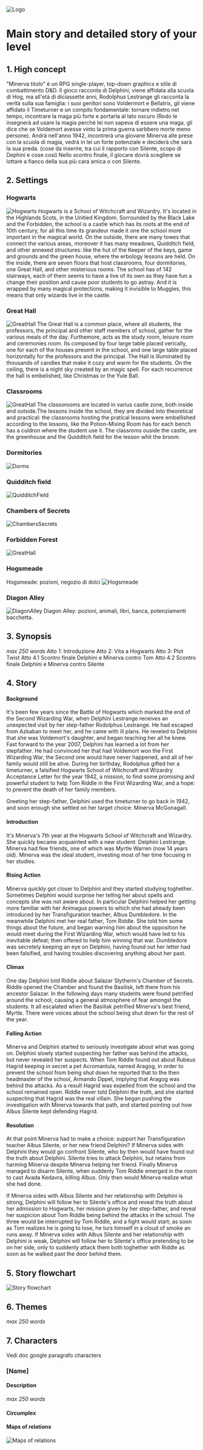 ![Logo](Pictures/Logo.png)

# Main story and detailed story of your level

## 1. High concept
"Minerva titolo" è un RPG single-player, top-down graphics e stile di combattimento D&D. Il gioco racconta di Delphini, viene affidata alla scuola di Hog, ma all'età di diciassette anni,  Rodolphus Lestrange gli racconta la verità sulla sua famiglia: i suoi genitori sono Voldermort e Bellatrix, gli viene affidato il Timeturner e un compito fondamentale: tornare indietro nel tempo, incontrare la maga più forte e portarla al lato oscuro (Rodo le insegnerà ad usare la magia perché lei non sapeva di essere una maga, gli dice che se Voldemort avesse vinto la prima guerra sarbbero morte meno persone).  Andrà nell'anno 1942, incontrerà  una giovane Minerva alle prese con la scuola di magia, vedrà in lei un forte potenziale e deciderà che sarà la sua preda. (cose da inserire, tra cui il rapporto con Silente, scopo di Dephini e cose cosi) Nello scontro finale, il giocare dovrà scegliere se lottare a fianco della sua più cara amica o con Silente.

## 2. Settings
###  Hogwarts
![Hogwarts](Pictures\Locations\Hogwarts\Hogwarts_Castle.png)
Hogwarts is a School of Witchcraft and Wizardry. It's located in the Highlands Scots, in the Unitied Kingdom. Sorrounded by the Black Lake and the Forbidden, the school is a castle which has its roots at the end of 10th century, for all this time its grandeur made it one the school more important in the magical world. On the outside, there are many towes that connect the various areas, moreover it has many meadows, Quidditch field, and other annexed structures: like the hut of the Keeper of the keys, game and grounds and the green house, where the erbology lessons are held. On the inside, there are seven floors that host classrooms, four dormitories, one Great Hall, and other misterious rooms. The school has of 142 stairways, each of them seems to have a live of its own as they have fun a change their position and cause poor students to go astray. And it is wrapped by many magical protections, making it invisible to Muggles, this means that only wizards live in the castle. 

### Great Hall
![GreatHall](Pictures\Locations\Hogwarts\Hogwarts_GreatHall.jpg)
The Great Hall is a common place, where all students, the professors, the principal and other staff members of school, gather for the various meals of the day. Furthemore, acts as the study room, leisure room and ceremonies room. Its composed by four large table placed verically, one for each of the houses present in the school, and one large table placed horizontally for the professors and the principal. The Hall is illuminated by thousands of candles that make it cozy and warm for the students. On the ceiling, there is a night sky created by an magic spell. For each recurrence the hall is embelished, like Christmas or the Yule Ball. 

### Classrooms
![GreatHall](Pictures\Locations\Hogwarts\Hogwarts_GreatHall.jpg)
The classorooms are located in varius castle zone, both inside and outside.The lessons inside the school, they are divided into theoretical and practical: the classrooms hosting the pratical lessons were embellished according to the lessons, like the Potion-Mixing Room has for each bench has a culdron where the student use it. The classroms ouside the castle, are the greenhouse and the Quidditch field for the lesson whit the broom.

### Dormitories
![Dorms](Pictures\Locations\Hogwarts\Hogwarts_Dorms.png)

### Quidditch field
![QuidditchField](Pictures\Locations\Hogwarts\Hogwarts_QuiddichField.jpg)

### Chambers of Secrets
![ChambersSecrets](Pictures\Locations\Hogwarts\Hogwarts_ChamberSecrets.png)

### Forbidden Forest
![GreatHall](Pictures\Locations\Hogwarts\Hogwarts_ForbiddenForest.jpg)

### Hogsmeade
Hogsmeade: pozioni, negozio di dolci
![Hogsmeade](Pictures\Locations\Hogsmeade_location.jpg)

### Diagon Alley
![DiagonAlley](Pictures\Locations\DiagonAlley_location.jpg)
Diagon Alley: pozioni, animali, libri, banca, potenziamenti bacchetta.

##  3. Synopsis
_max 250 words_
Atto 1: Introduzione
Atto 2: Vita a Hogwarts
Atto 3: Plot Twist
Atto 4.1 Scontro finale Delphini e Minerva contro Tom 
Atto 4.2 Scontro finale Delphini e Minerva contro Silente


## 4. Story

#### Background

It's been few years since the Battle of Hogwarts which marked the end of the Second Wizarding War, when Delphini Lestrange receives an unexpected visit by her step-father Rodolphus Lestrange. He had escaped from Azkaban to meet her, and he came with ill plans. He reveled to Delphini that she was Voldemort's daughter, and began teaching her all he knew.
Fast forward to the year 2007, Delphini has learned a lot from her stepfather. He had convinced her that had Voldemort won the First Wizarding War, the Second one would have never happened, and all of her family would still be alive. During her birthday, Rodolphus gifted her a timeturner, a falsified Hogwarts School of Witchcraft and Wizardry Acceptance Letter for the year 1942, a mission, to find some promising and powerful student to help Tom Riddle in the First Wizarding War, and a hope: to prevent the death of her family members.

Greeting her step-father, Delphini used the timeturner to go back in 1942, and soon enough she settled on her target choice: Minerva McGonagall.

#### Introduction

It's Minerva's 7th year at  the Hogwarts School of Witchcraft and Wizardry. She quickly became acquainted with a new student: Delphini Lestrange. Minerva had few friends, one of which was Myrtle Warren (now 14 years old).
Minerva was the ideal student, investing most of her time focusing in her studies.

#### Rising Action

Minerva quickly got closer to Delphini and they started studying toghether. Sometimes Delphini would surprise her telling her about spells and concepts she was not aware about. In particular Delphini helped her getting more familiar with her Animagus powers to which she had already been introduced by her Transfiguration teacher, Albus Dumbledore.
In the meanwhile Delphini met her real father, Tom Riddle. She told him some things about the future, and began warning him about the opposition he would meet during the First Wizarding War, which would have led to his inevitable defeat; then offered to help him winning that war.
Dumbledore was secretely keeping an eye on Delphini, having found out her letter had been falsified, and having troubles discovering anything about her past.

#### Climax

One day Delphini told Riddle about Salazar Slytherin's Chamber of Secrets. Riddle opened the Chamber and found the Basilisk, left there from his ancestor Salazar. In the following days many students were found petrified around the school, causing a general atmosphere of fear amongst the students. It all escalated when the Basilisk petrified Minerva's best friend, Myrtle. There were voices about the school being shut down for the rest of the year.

#### Falling Action
Minerva and Delphini started to seriously investigate about what was going on. Delphini slowly started suspecting her father was behind the attacks, but never revealed her suspects.
When Tom Riddle found out about Rubeus Hagrid keeping in secret a pet Acromantula, named Aragog, in order to prevent the school from being shut down he reported that to the then headmaster of the school, Armando Dppet, implying that Aragog was behind the attacks. As a result Hagrid was expelled from the school and the school remained open.
Riddle never told Delphini the truth, and she started suspecting that Hagrid was the real villain. She began pushing the investigation with Minerva towards that path, and started pointing out how Albus Silente kept defending Hagrid.

#### Resolution

At that point Minerva had to make a choice: support her Transfiguration teacher Albus Silente, or her new friend Delphini?
If Minerva sides with Delphini they would go confront Silente, who by then would have found out the truth about Delphini. Silente tries to attack Delphini, but retains from harming Minerva despite Minerva helping her friend. Finally Minerva managed to disarm Silente, when suddenly Tom Riddle emerged in the room to cast Avada Kedavra, killing Albus. Only then would Minerva realize what she had done.

If Minerva sides with Albus Silente and her relationship with Delphini is strong, Delphini will follow her to Silente's office and reveal the truth about her admission to Hogwarts, her mission given by her step-father, and reveal her suspicion about Tom Riddle being behind the attacks in the school. The three would be interrupted by Tom Riddle, and a fight would start; as soon as Tom realizes he is going to lose, he turs himself in a cloud of smoke an runs away.
If Minerva sides with Albus Silente and her relationship with Delphini is weak, Delphini will follow her to Silente's office pretending to be on her side, only to suddenly attack them both toghether with Riddle as soon as he walked past the door behind them.

## 5. Story flowchart
![Story flowchart](Pictures/Story_flowchart.png)

## 6. Themes
_max 250 words_

## 7. Characters
Vedi doc google paragrafo characters
### [Name]

#### Description
_max 250 words_

#### Circumplex

#### Maps of relations
![Maps of relations](Pictures/Relations_map.png)
